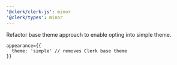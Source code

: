 ```yaml
---
'@clerk/clerk-js': minor
'@clerk/types': minor
---
```


Refactor base theme approach to enable opting into simple theme.

```tsx
appearance={{
  theme: 'simple' // removes Clerk base theme
}}
```
